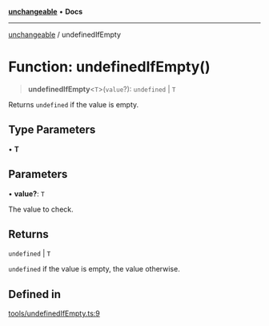 [**unchangeable**](../README.md) • **Docs**

***

[unchangeable](../README.md) / undefinedIfEmpty

# Function: undefinedIfEmpty()

> **undefinedIfEmpty**\<`T`\>(`value`?): `undefined` \| `T`

Returns `undefined` if the value is empty.

## Type Parameters

• **T**

## Parameters

• **value?**: `T`

The value to check.

## Returns

`undefined` \| `T`

`undefined` if the value is empty, the value otherwise.

## Defined in

[tools/undefinedIfEmpty.ts:9](https://github.com/nevoland/unchangeable/blob/dd3492fb78b3ab9733f94ad51551bd591389c2c3/lib/tools/undefinedIfEmpty.ts#L9)
